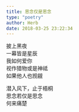 ```yaml
---  
title: 思念仅是思念  
type: "poetry"  
author: Herb  
date: 2018-03-25 23:22:34  
---  
```

披上黑夜  
一幕皆是星辰  
我如何爱你  
视作猎物或是神祗  
如果他人也觊觎  

潜入风下，止于梧桐  
思念若仅是思念  
何来痛楚